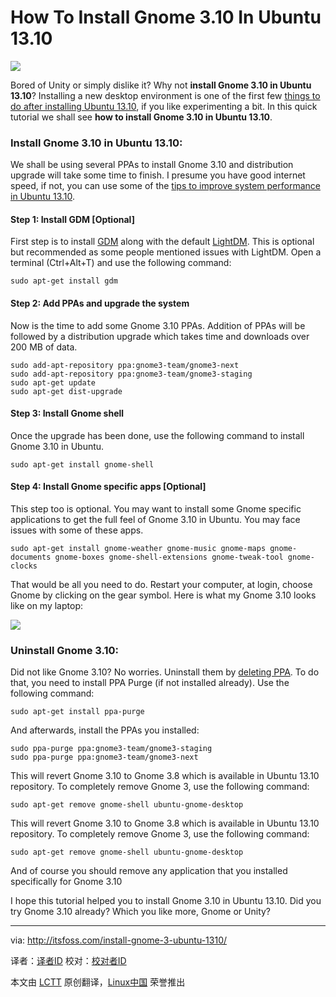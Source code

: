 How To Install Gnome 3.10 In Ubuntu 13.10
================================================================================
![](http://itsfoss.com/wp-content/uploads/2014/01/Install_Gnome_310_Ubuntu_1310.jpeg)

Bored of Unity or simply dislike it? Why not **install Gnome 3.10 in Ubuntu 13.10**? Installing a new desktop environment is one of the first few [things to do after installing Ubuntu 13.10][1], if you like experimenting a bit. In this quick tutorial we shall see **how to install Gnome 3.10 in Ubuntu 13.10**.

### Install Gnome 3.10 in Ubuntu 13.10: ###

We shall be using several PPAs to install Gnome 3.10 and distribution upgrade will take some time to finish. I presume you have good internet speed, if not, you can use some of the [tips to improve system performance in Ubuntu 13.10][2].

#### Step 1: Install GDM [Optional] ####

First step is to install [GDM][3] along with the default [LightDM][4]. This is optional but recommended as some people mentioned issues with LightDM. Open a terminal (Ctrl+Alt+T) and use the following command:

    sudo apt-get install gdm

#### Step 2: Add PPAs and upgrade the system ####

Now is the time to add some Gnome 3.10 PPAs. Addition of PPAs will be followed by a distribution upgrade which takes time and downloads over 200 MB of data.

    sudo add-apt-repository ppa:gnome3-team/gnome3-next
    sudo add-apt-repository ppa:gnome3-team/gnome3-staging
    sudo apt-get update
    sudo apt-get dist-upgrade

#### Step 3: Install Gnome shell ####

Once the upgrade has been done, use the following command to install Gnome 3.10 in Ubuntu.

    sudo apt-get install gnome-shell

#### Step 4: Install Gnome specific apps [Optional] ####

This step too is optional. You may want to install some Gnome specific applications to get the full feel of Gnome 3.10 in Ubuntu. You may face issues with some of these apps.

    sudo apt-get install gnome-weather gnome-music gnome-maps gnome-documents gnome-boxes gnome-shell-extensions gnome-tweak-tool gnome-clocks

That would be all you need to do. Restart your computer, at login, choose Gnome by clicking on the gear symbol. Here is what my Gnome 3.10 looks like on my laptop:

![](http://itsfoss.com/wp-content/uploads/2014/01/Gnome_310_Ubuntu_1310.jpeg)

### Uninstall Gnome 3.10: ###

Did not like Gnome 3.10? No worries. Uninstall them by [deleting PPA][5]. To do that, you need to install PPA Purge (if not installed already). Use the following command:

    sudo apt-get install ppa-purge

And afterwards, install the PPAs you installed:

    sudo ppa-purge ppa:gnome3-team/gnome3-staging
    sudo ppa-purge ppa:gnome3-team/gnome3-next

This will revert Gnome 3.10 to Gnome 3.8 which is available in Ubuntu 13.10 repository. To completely remove Gnome 3, use the following command:

    sudo apt-get remove gnome-shell ubuntu-gnome-desktop

This will revert Gnome 3.10 to Gnome 3.8 which is available in Ubuntu 13.10 repository. To completely remove Gnome 3, use the following command:

    sudo apt-get remove gnome-shell ubuntu-gnome-desktop

And of course you should remove any application that you installed specifically for Gnome 3.10

I hope this tutorial helped you to install Gnome 3.10 in Ubuntu 13.10. Did you try Gnome 3.10 already? Which you like more, Gnome or Unity?

--------------------------------------------------------------------------------

via: http://itsfoss.com/install-gnome-3-ubuntu-1310/

译者：[译者ID](https://github.com/译者ID) 校对：[校对者ID](https://github.com/校对者ID)

本文由 [LCTT](https://github.com/LCTT/TranslateProject) 原创翻译，[Linux中国](http://linux.cn/) 荣誉推出

[1]:http://itsfoss.com/things-to-do-after-installing-ubuntu-13-10/
[2]:http://itsfoss.com/speed-up-ubuntu-1310/
[3]:https://wiki.gnome.org/Projects/GDM
[4]:http://en.wikipedia.org/wiki/LightDM
[5]:http://itsfoss.com/how-to-remove-or-delete-ppas-quick-tip/